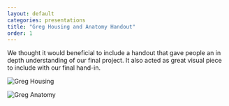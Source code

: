 ```yaml
---
layout: default
categories: presentations
title: "Greg Housing and Anatomy Handout"
order: 1
---
```


We thought it would beneficial to include a handout that gave people an in depth understanding of our final project. It also acted as great visual piece to include with our final hand-in.

![Greg Housing]({{site.imageurl}}/shell-vector.jpg)

![Greg Anatomy]({{site.imageurl}}/electronics-vector.jpg)
